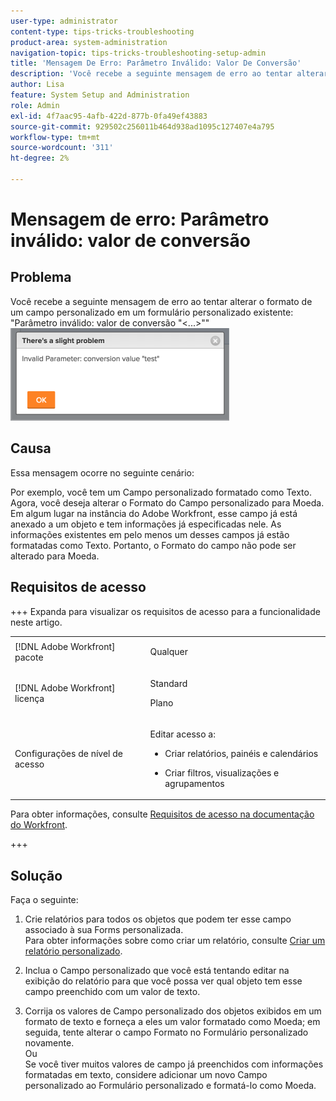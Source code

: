```yaml
---
user-type: administrator
content-type: tips-tricks-troubleshooting
product-area: system-administration
navigation-topic: tips-tricks-troubleshooting-setup-admin
title: 'Mensagem De Erro: Parâmetro Inválido: Valor De Conversão'
description: 'Você recebe a seguinte mensagem de erro ao tentar alterar o formato de um campo personalizado em um formulário personalizado existente: "Parâmetro inválido: valor de conversão &grave;&lt;...&gt;&grave;"'
author: Lisa
feature: System Setup and Administration
role: Admin
exl-id: 4f7aac95-4afb-422d-877b-0fa49ef43883
source-git-commit: 929502c256011b464d938ad1095c127407e4a795
workflow-type: tm+mt
source-wordcount: '311'
ht-degree: 2%

---
```


# Mensagem de erro: Parâmetro inválido: valor de conversão

## Problema

Você recebe a seguinte mensagem de erro ao tentar alterar o formato de um campo personalizado em um formulário personalizado existente: &quot;Parâmetro inválido: valor de conversão &quot;&lt;...>&quot;&quot;\
![custom_field_format_invalid_parameter_error.png](assets/custom-field-format-invalid-parameter-error-350x148.png)

## Causa

Essa mensagem ocorre no seguinte cenário:

Por exemplo, você tem um Campo personalizado formatado como Texto.  Agora, você deseja alterar o Formato do Campo personalizado para Moeda. Em algum lugar na instância do Adobe Workfront, esse campo já está anexado a um objeto e tem informações já especificadas nele. As informações existentes em pelo menos um desses campos já estão formatadas como Texto. Portanto, o Formato do campo não pode ser alterado para Moeda.

## Requisitos de acesso

+++ Expanda para visualizar os requisitos de acesso para a funcionalidade neste artigo.

<table style="table-layout:auto"> 
 <col> 
 <col> 
 <tbody> 
  <tr> 
   <td>[!DNL Adobe Workfront] pacote</td> 
   <td><p>Qualquer</p></td> 
  </tr> 
  <tr> 
   <td>[!DNL Adobe Workfront] licença</td> 
   <td><p>Standard</p>
       <p>Plano</p></td>
  </tr>
  <tr> 
   <td>Configurações de nível de acesso</td> 
   <td> <p>Editar acesso a:</p> 
    <ul> 
     <li> <p>Criar relatórios, painéis e calendários</p> </li> 
     <li> <p>Criar filtros, visualizações e agrupamentos</p> </li> 
    </ul>
  </tr> 
 </tbody> 
</table>

Para obter informações, consulte [Requisitos de acesso na documentação do Workfront](/help/quicksilver/administration-and-setup/add-users/access-levels-and-object-permissions/access-level-requirements-in-documentation.md).

+++

## Solução

Faça o seguinte:

1. Crie relatórios para todos os objetos que podem ter esse campo associado à sua Forms personalizada.\
   Para obter informações sobre como criar um relatório, consulte [Criar um relatório personalizado](../../reports-and-dashboards/reports/creating-and-managing-reports/create-custom-report.md).

1. Inclua o Campo personalizado que você está tentando editar na exibição do relatório para que você possa ver qual objeto tem esse campo preenchido com um valor de texto.
1. Corrija os valores de Campo personalizado dos objetos exibidos em um formato de texto e forneça a eles um valor formatado como Moeda; em seguida, tente alterar o campo Formato no Formulário personalizado novamente.\
   Ou\
   Se você tiver muitos valores de campo já preenchidos com informações formatadas em texto, considere adicionar um novo Campo personalizado ao Formulário personalizado e formatá-lo como Moeda.
